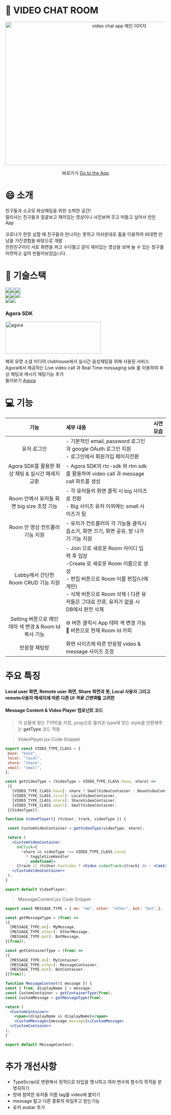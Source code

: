 📸 VIDEO CHAT ROOM
=================

<div align="center">
 <img src="https://user-images.githubusercontent.com/79836148/176141888-bd85687d-0a49-4074-9a00-769c76eeca5c.png" width="700px" height="450px" title="video chat app" alt="video chat app 메인 이미지"></img><br/>



바로가기 [Go to the App](https://video-chat-app-neon.vercel.app/)

</div>

# 😄 소개 
친구들과 소규모 화상채팅을 위한 소박한 공간!   
멀리사는 친구들과 얼굴보고 재미있는 영상이나 사진보며 웃고 떠들고 싶어서 만든 App  
<br/>
코로나가 한창 심할 때 친구들과 만나지는 못하고 아쉬운대로 줌을 이용하여 비대면 만남을 가진경험을 바탕으로 개발   
친한친구끼리 서로 화면을 켜고 수다떨고 같이 재미있는 영상을 보며 놀 수 있는 창구를 마련하고 싶어 만들어보았습니다.

# 🤖 기술스택


 <img src="https://img.shields.io/badge/JavaScript-F7DF1E?style=for-the-badge&logo=JavaScript&logoColor=white"><img src="https://img.shields.io/badge/styled_components-DB7093?style=for-the-badge&logo=styled-components&logoColor=white"><img src="https://img.shields.io/badge/MUI-007FFF?style=for-the-badge&logo=MUI&logoColor=white"><br/>
 <img src="https://img.shields.io/badge/React-61DAFB?style=for-the-badge&logo=React&logoColor=white"><img src="https://img.shields.io/badge/Redux-764ABC?style=for-the-badge&logo=Redux&logoColor=white"><img src="https://img.shields.io/badge/Redux_Saga-999999?style=for-the-badge&logo=Redux-Saga&logoColor=white"><br/> 
 <img src="https://img.shields.io/badge/Firebase-FFCA28?style=for-the-badge&logo=Firebase&logoColor=white"><img src="https://img.shields.io/badge/Vercel-000000?style=for-the-badge&logo=Vercel&logoColor=white">



### Agora SDK 
<img src="https://user-images.githubusercontent.com/79836148/176159030-a82929c0-1cdf-4d39-86fa-5141bc6eaf0a.png" width="300px" height="100px" title="agora 로고" alt="agora"></img>   

해외 유명 소셜 미디어 clubhouse에서 실시간 음성채팅을 위해 사용된 서비스    
Agora에서 제공하는 Live video call 과 Real Time messaging sdk 를 이용하여 화상 채팅과 메시지 채팅기능 추가     
둘러보기 [Agora](https://www.agora.io/en/)


# 💻 기능   
| 기능 | 세부 내용 | 시연 모습 |
|:--:|:--|:--:|
| 유저 로그인 | - 기본적인 email, password 로그인과 google OAuth 로그인 지원 <br/>    - 로그인에서 회원가입 페이지전환  | |
| Agora SDK를 활용한 화상 채팅 & 실시간 메세지 교환| - Agora SDK의 rtc-sdk 와 rtm sdk를 활용하여 video call 과 message call 파트를 생성 | |
| Room 안에서 유저들 화면 big size 조정 기능 | - 각 유저들의 화면 클릭 시 big 사이즈로 전환<br/> - Big 사이즈 유저 이외에는 small 사이즈가 됨<br/> ||
| Room 안 영상 컨트롤러 기능 지원 | - 유저가 컨트롤러의 각 기능들 클릭시 음소거, 화면 끄기, 화면 공유, 방 나가기 기능 지원| |
| Lobby에서 간단한 Room CRUD 기능 지원 | - Join 으로 새로운 Room 아이디 입력 후 입장<br/> -Create 로 새로운 Room 이름으로 생성<br/> - 편집 버튼으로 Room 이름 편집(나에게만)<br/> - 삭제 버튼으로 Room 삭제 ( 다른 유저들은 그대로 잔류, 유저가 없을 시 DB에서 완전 삭제 ||
| Setting 버튼으로 메인 테마 색 변경 & Room Id 복사 기능 | ⚙️ 버튼 클릭시 App 테마 색 변경 가능<br/>  📄 버튼으로 현재 Room Id 카피| | 
| 반응형 채팅방 | 화면 사이즈에 따른 반응형 video & message 사이즈 조정 | |


# 주요 특징

#### Local user 화면, Remote user 화면, Share 화면과 봇, Local 사용자 그리고 remote사용자 메세지에 따른 다른 *UI 적용 간편화*를 고려한    
#### Message Content & Video Player 컴포넌트 코드
 
 > 각 상황에 맞는 TYPE을 지정,  prop으로 들어온 type에 맞는 style을 반환해주는 **getType** 코드 적용
 
 > VideoPlayer.jsx Code Snippet   
 ```jsx
 export const VIDEO_TYPE_CLASS = {
  base: "base",
  local: "local",
  share: "share",
  small: "small",
};

const getVideoType = (VideoType = VIDEO_TYPE_CLASS.base, share) =>
  ({
    [VIDEO_TYPE_CLASS.base]: share ? SmallVideoContainer : BaseVideoContainer,
    [VIDEO_TYPE_CLASS.local]: LocalVideoContainer,
    [VIDEO_TYPE_CLASS.share]: ShareVideoContainer,
    [VIDEO_TYPE_CLASS.small]: SmallVideoContainer,
  }[VideoType]);

function VideoPlayer({ rtcUser, track, videoType }) {

  const CustomVideoContainer = getVideoType(videoType, share);

  return (
    <CustomVideoContainer
      onClick={
        !share && videoType !== VIDEO_TYPE_CLASS.local
          ? toggleSizeHandler
          : undefined}>
      {track || rtcUser.hasVideo ? <Video videoTrack={track} /> : <CamIcon />}
    </CustomVideoContainer>
  );
}

export default VideoPlayer;
 ```
 
  > MessageContent.jsx Code Snippet   
  ```jsx
  export const MESSAGE_TYPE = { me: "me", other: "other", bot: "bot",}; 

const getMessageType = (from) =>
  ({
    [MESSAGE_TYPE.me]: MyMessage,
    [MESSAGE_TYPE.other]: OtherMessage,
    [MESSAGE_TYPE.bot]: BotMessage,
  }[from]);

const getContainerType = (from) =>
  ({
    [MESSAGE_TYPE.me]: MyContainer,
    [MESSAGE_TYPE.other]: MessageContainer,
    [MESSAGE_TYPE.bot]: BotContainer,
  }[from]);

function MessageContent({ message }) {
  const { from, displayName } = message;
  const CustomContainer = getContainerType(from);
  const CustomMessage = getMessageType(from);

  return (
    <CustomContainer>
      <span>{displayName && displayName}</span>
      <CustomMessage>{message.message}</CustomMessage>
    </CustomContainer>
  );
}

export default MessageContent; 
 ```




# 추가 개선사항

 - TypeScript로 변환해서 정적으로 타입을 명시하고 여러 변수와 함수의 목적을 분명히하기
 - 방에 참여한 유저들 이름 tag를 video에 붙이기
 - message 말고 다른 종류의 파일주고 받는기능 
 - 유저 avatar 추가

